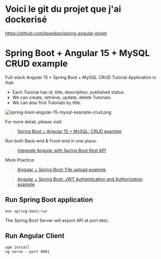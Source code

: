 # Voici le git du projet que j'ai dockerisé
https://github.com/layediop/spring-angular-projet

# Spring Boot + Angular 15 + MySQL CRUD example

Full-stack Angular 15 + Spring Boot + MySQL CRUD Tutorial Application in that:
- Each Tutorial has id, title, description, published status.
- We can create, retrieve, update, delete Tutorials.
- We can also find Tutorials by title.

![spring-boot-angular-15-mysql-example-crud.png](spring-boot-angular-15-mysql-example-crud.png)

For more detail, please visit:
> [Spring Boot + Angular 15 + MySQL: CRUD example](https://www.bezkoder.com/spring-boot-angular-15-mysql/)

Run both Back-end & Front-end in one place:
> [Integrate Angular with Spring Boot Rest API](https://www.bezkoder.com/integrate-angular-spring-boot/)

More Practice:
> [Angular + Spring Boot: File upload example](https://www.bezkoder.com/angular-15-spring-boot-file-upload/)

> [Angular + Spring Boot: JWT Authentication and Authorization example](https://www.bezkoder.com/angular-15-spring-boot-jwt-auth/)

## Run Spring Boot application
```
mvn spring-boot:run
```
The Spring Boot Server will export API at port `8081`.

## Run Angular Client
```
npm install
ng serve --port 8081
```
